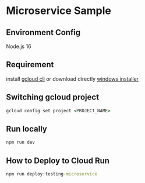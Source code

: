 # Microservice Sample

## Environment Config

Node.js 16

## Requirement

install [gcloud cli](https://cloud.google.com/sdk/docs/install) or download directly [windows installer](https://dl.google.com/dl/cloudsdk/channels/rapid/GoogleCloudSDKInstaller.exe)

## Switching gcloud project

```cmd
gcloud config set project <PROJECT_NAME>
```

## Run locally

```cmd
npm run dev
```

## How to Deploy to Cloud Run

```cmd
npm run deploy:testing-microservice
```
